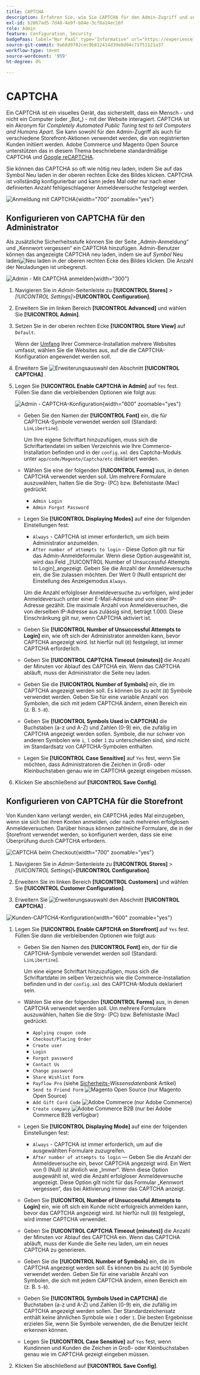```yaml
---
title: CAPTCHA
description: Erfahren Sie, wie Sie CAPTCHA für den Admin-Zugriff und verschiedene Storefront-Aktionen konfigurieren, die von registrierten Kundinnen und Kunden initiiert werden.
exl-id: b2867ad5-7d48-4e9f-b84e-3cf0a14ec16f
role: Admin
feature: Configuration, Security
badgePaas: label="Nur PaaS" type="Informative" url="https://experienceleague.adobe.com/en/docs/commerce/user-guides/product-solutions" tooltip="Gilt nur für Adobe Commerce in Cloud-Projekten (von Adobe verwaltete PaaS-Infrastruktur) und lokale Projekte."
source-git-commit: 9a68d9702cec9b812414d39e8d04c71751121a37
workflow-type: tm+mt
source-wordcount: '959'
ht-degree: 0%

---
```


# CAPTCHA

Ein CAPTCHA ist ein visuelles Gerät, das sicherstellt, dass ein Mensch - und nicht ein Computer (oder „Bot„) - mit der Website interagiert. CAPTCHA ist ein Akronym für _Completely Automated Public Turing test to tell Computers and Humans Apart_. Sie kann sowohl für den Admin-Zugriff als auch für verschiedene Storefront-Aktionen verwendet werden, die von registrierten Kunden initiiert werden. Adobe Commerce und Magento Open Source unterstützen das in diesem Thema beschriebene standardmäßige CAPTCHA und [Google reCAPTCHA](security-google-recaptcha.md).

Sie können das CAPTCHA so oft wie nötig neu laden, indem Sie auf das Symbol Neu laden in der oberen rechten Ecke des Bildes klicken. CAPTCHA ist vollständig konfigurierbar und kann jedes Mal oder nur nach einer definierten Anzahl fehlgeschlagener Anmeldeversuche festgelegt werden.

![Anmeldung mit CAPTCHA](./assets/customer-account-login-captcha.png){width="700" zoomable="yes"}

## Konfigurieren von CAPTCHA für den Administrator

Als zusätzliche Sicherheitsstufe können Sie der Seite „Admin-Anmeldung“ und „Kennwort vergessen“ ein CAPTCHA hinzufügen. Admin-Benutzer können das angezeigte CAPTCHA neu laden, indem sie auf _Symbol_ Neu laden![Neu laden](./assets/CAPTCHA-icon-reload.png) in der oberen rechten Ecke des Bildes klicken. Die Anzahl der Neuladungen ist unbegrenzt.

![Admin - Mit CAPTCHA anmelden](./assets/security-captcha-admin.png){width="300"}

1. Navigieren Sie in _Admin_-Seitenleiste zu **[!UICONTROL Stores]** > _[!UICONTROL Settings]_>**[!UICONTROL Configuration]**.

1. Erweitern Sie im linken Bereich **[!UICONTROL Advanced]** und wählen Sie **[!UICONTROL Admin]**.

1. Setzen Sie in der oberen rechten Ecke **[!UICONTROL Store View]** auf `Default`.

   Wenn der [Umfang](../getting-started/websites-stores-views.md#scope-settings) Ihrer Commerce-Installation mehrere Websites umfasst, wählen Sie die Websites aus, auf die die CAPTCHA-Konfiguration angewendet werden soll.

1. Erweitern Sie ![Erweiterungsauswahl](../assets/icon-display-expand.png) den Abschnitt **[!UICONTROL CAPTCHA]** .

1. Legen Sie **[!UICONTROL Enable CAPTCHA in Admin]** auf `Yes` fest. Füllen Sie dann die verbleibenden Optionen wie folgt aus:

   ![Admin - CAPTCHA-Konfiguration](../configuration-reference/advanced/assets/admin-captcha.png){width="600" zoomable="yes"}

   - Geben Sie den Namen der **[!UICONTROL Font]** ein, die für CAPTCHA-Symbole verwendet werden soll (Standard: `LinLibertine`).

     Um Ihre eigene Schriftart hinzuzufügen, muss sich die Schriftartendatei im selben Verzeichnis wie Ihre Commerce-Installation befinden und in der `config.xml` des Captcha-Moduls unter `app/code/Magento/Captcha/etc` deklariert werden.

   - Wählen Sie eine der folgenden **[!UICONTROL Forms]** aus, in denen CAPTCHA verwendet werden soll. Um mehrere Formulare auszuwählen, halten Sie die Strg- (PC) bzw. Befehlstaste (Mac) gedrückt.

      - `Admin Login`
      - `Admin Forgot Password`

   - Legen Sie **[!UICONTROL Displaying Modes]** auf eine der folgenden Einstellungen fest:

      - `Always` - CAPTCHA ist immer erforderlich, um sich beim Administrator anzumelden.
      - `After number of attempts to login` - Diese Option gilt nur für das Admin-Anmeldeformular. Wenn diese Option ausgewählt ist, wird das Feld _[!UICONTROL Number of Unsuccessful Attempts to Login]_angezeigt. Geben Sie die Anzahl der Anmeldeversuche ein, die Sie zulassen möchten. Der Wert 0 (Null) entspricht der Einstellung des Anzeigemodus `Always`.

     Um die Anzahl erfolgloser Anmeldeversuche zu verfolgen, wird jeder Anmeldeversuch unter einer E-Mail-Adresse und von einer IP-Adresse gezählt. Die maximale Anzahl von Anmeldeversuchen, die von derselben IP-Adresse aus zulässig sind, beträgt 1.000. Diese Einschränkung gilt nur, wenn CAPTCHA aktiviert ist.

   - Geben Sie **[!UICONTROL Number of Unsuccessful Attempts to Login]** ein, wie oft sich der Administrator anmelden kann, bevor CAPTCHA angezeigt wird. Ist hierfür null (`0`) festgelegt, ist immer CAPTCHA erforderlich.

   - Geben Sie **[!UICONTROL CAPTCHA Timeout (minutes)]** die Anzahl der Minuten vor Ablauf des CAPTCHA ein. Wenn das CAPTCHA abläuft, muss der Administrator die Seite neu laden.

   - Geben Sie die **[!UICONTROL Number of Symbols]** ein, die im CAPTCHA angezeigt werden soll. Es können bis zu acht (`8`) Symbole verwendet werden. Geben Sie für eine variable Anzahl von Symbolen, die sich mit jedem CAPTCHA ändern, einen Bereich ein (z. B. `5-8`).

   - Geben Sie **[!UICONTROL Symbols Used in CAPTCHA]** die Buchstaben (a-z und A-Z) und Zahlen (0-9) ein, die zufällig im CAPTCHA angezeigt werden sollen. Symbole, die nur schwer von anderen Symbolen wie `i`, `l` oder `1` zu unterscheiden sind, sind nicht im Standardsatz von CAPTCHA-Symbolen enthalten.

   - Legen Sie **[!UICONTROL Case Sensitive]** auf `Yes` fest, wenn Sie möchten, dass Administratoren die Zeichen in Groß- oder Kleinbuchstaben genau wie im CAPTCHA gezeigt eingeben müssen.

1. Klicken Sie abschließend auf **[!UICONTROL Save Config]**.

## Konfigurieren von CAPTCHA für die Storefront

Von Kunden kann verlangt werden, ein CAPTCHA jedes Mal einzugeben, wenn sie sich bei ihren Konten anmelden, oder nach mehreren erfolglosen Anmeldeversuchen. Darüber hinaus können zahlreiche Formulare, die in der Storefront verwendet werden, so konfiguriert werden, dass sie eine Überprüfung durch CAPTCHA erfordern.

![CAPTCHA beim Checkout](./assets/storefront-checkout-payment-captcha.png){width="700" zoomable="yes"}

1. Navigieren Sie in _Admin_-Seitenleiste zu **[!UICONTROL Stores]** > _[!UICONTROL Settings]_>**[!UICONTROL Configuration]**.

1. Erweitern Sie im linken Bereich **[!UICONTROL Customers]** und wählen Sie **[!UICONTROL Customer Configuration]**.

1. Erweitern Sie ![Erweiterungsauswahl](../assets/icon-display-expand.png) den Abschnitt **[!UICONTROL CAPTCHA]** .

![Kunden-CAPTCHA-Konfiguration](../configuration-reference/customers/assets/customer-configuration-captcha.png){width="600" zoomable="yes"}

1. Legen Sie **[!UICONTROL Enable CAPTCHA on Storefront]** auf `Yes` fest. Füllen Sie dann die verbleibenden Optionen wie folgt aus:

   - Geben Sie den Namen des **[!UICONTROL Font]** ein, der für die CAPTCHA-Symbole verwendet werden soll (Standard: `LinLibertine`).

     Um eine eigene Schriftart hinzuzufügen, muss sich die Schriftartdatei im selben Verzeichnis wie die Commerce-Installation befinden und in der `config.xml` des CAPTCHA-Moduls deklariert sein.

   - Wählen Sie eine der folgenden **[!UICONTROL Forms]** aus, in denen CAPTCHA verwendet werden soll. Um mehrere Formulare auszuwählen, halten Sie die Strg- (PC) bzw. Befehlstaste (Mac) gedrückt.

      - `Applying coupon code`
      - `Checkout/Placing Order`
      - `Create user`
      - `Login`
      - `Forgot password`
      - `Contact Us`
      - `Change password`
      - `Share Wishlist Form`
      - `Payflow Pro` (siehe [Sicherheits-](https://experienceleague.adobe.com/docs/commerce-knowledge-base/kb/troubleshooting/payments/paypal-payflow-pro-active-carding-activity.html)_Wissensdatenbank_ Artikel)
      - `Send to Friend Form` ![Magento Open Source](../assets/open-source.svg) (nur Magento Open Source)
      - `Add Gift Card Code` ![Adobe Commerce](../assets/adobe-logo.svg) (nur Adobe Commerce)
      - `Create company` ![Adobe Commerce B2B](../assets/b2b.svg) (nur bei Adobe Commerce B2B verfügbar)

   - Legen Sie **[!UICONTROL Displaying Mode]** auf eine der folgenden Einstellungen fest:

      - `Always` - CAPTCHA ist immer erforderlich, um auf die ausgewählten Formulare zuzugreifen.
      - `After number of attempts to login` — Geben Sie die Anzahl der Anmeldeversuche ein, bevor CAPTCHA angezeigt wird. Ein Wert von 0 (Null) ist ähnlich wie „Immer“. Wenn diese Option ausgewählt ist, wird die Anzahl erfolgloser Anmeldeversuche angezeigt. Diese Option gilt nicht für das Formular „Kennwort vergessen“, das bei Aktivierung immer das CAPTCHA anzeigt.

   - Geben Sie **[!UICONTROL Number of Unsuccessful Attempts to Login]** ein, wie oft sich ein Kunde nicht erfolgreich anmelden kann, bevor das CAPTCHA angezeigt wird. Ist hierfür null (`0`) festgelegt, wird immer CAPTCHA verwendet.

   - Geben Sie **[!UICONTROL CAPTCHA Timeout (minutes)]** die Anzahl der Minuten vor Ablauf des CAPTCHA ein. Wenn das CAPTCHA abläuft, muss der Kunde die Seite neu laden, um ein neues CAPTCHA zu generieren.

   - Geben Sie die **[!UICONTROL Number of Symbols]** ein, die im CAPTCHA angezeigt werden soll. Es können bis zu acht (`8`) Symbole verwendet werden. Geben Sie für eine variable Anzahl von Symbolen, die sich mit jedem CAPTCHA ändern, einen Bereich ein (z. B. `5-8`).

   - Geben Sie **[!UICONTROL Symbols Used in CAPTCHA]** die Buchstaben (a-z und A-Z) und Zahlen (0-9) ein, die zufällig im CAPTCHA angezeigt werden sollen. Der Standardzeichensatz enthält keine ähnlichen Symbole wie `I` oder `1`. Die besten Ergebnisse erzielen Sie, wenn Sie Symbole verwenden, die die Benutzer leicht erkennen können.

   - Legen Sie **[!UICONTROL Case Sensitive]** auf `Yes` fest, wenn Kundinnen und Kunden die Zeichen in Groß- oder Kleinbuchstaben genau wie im CAPTCHA gezeigt eingeben müssen.

1. Klicken Sie abschließend auf **[!UICONTROL Save Config]**.
